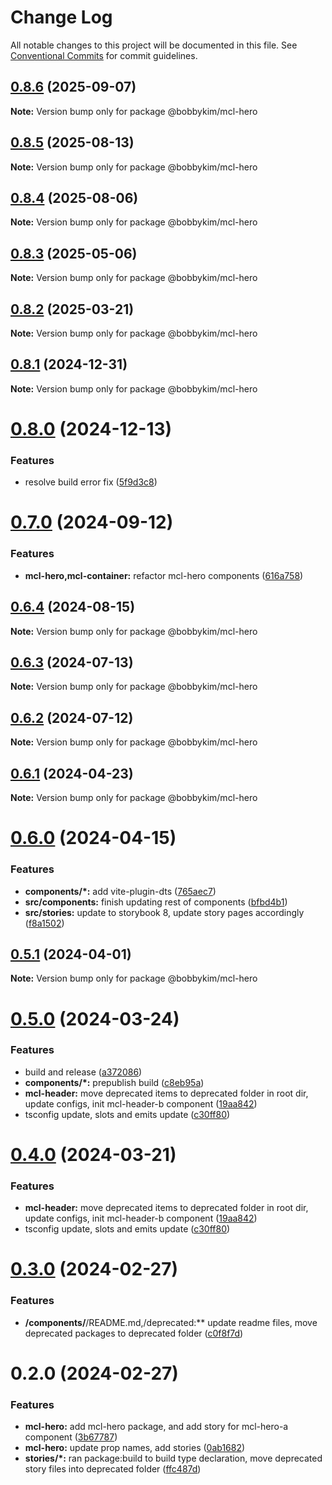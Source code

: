 # Change Log

All notable changes to this project will be documented in this file.
See [Conventional Commits](https://conventionalcommits.org) for commit guidelines.

## [0.8.6](https://github.com/bobbykim89/manguito-component-library/compare/@bobbykim/mcl-hero@0.8.5...@bobbykim/mcl-hero@0.8.6) (2025-09-07)

**Note:** Version bump only for package @bobbykim/mcl-hero

## [0.8.5](https://github.com/bobbykim89/manguito-component-library/compare/@bobbykim/mcl-hero@0.8.4...@bobbykim/mcl-hero@0.8.5) (2025-08-13)

**Note:** Version bump only for package @bobbykim/mcl-hero

## [0.8.4](https://github.com/bobbykim89/manguito-component-library/compare/@bobbykim/mcl-hero@0.8.3...@bobbykim/mcl-hero@0.8.4) (2025-08-06)

**Note:** Version bump only for package @bobbykim/mcl-hero

## [0.8.3](https://github.com/bobbykim89/manguito-component-library/compare/@bobbykim/mcl-hero@0.8.2...@bobbykim/mcl-hero@0.8.3) (2025-05-06)

**Note:** Version bump only for package @bobbykim/mcl-hero

## [0.8.2](https://github.com/bobbykim89/manguito-component-library/compare/@bobbykim/mcl-hero@0.8.1...@bobbykim/mcl-hero@0.8.2) (2025-03-21)

**Note:** Version bump only for package @bobbykim/mcl-hero

## [0.8.1](https://github.com/bobbykim89/manguito-component-library/compare/@bobbykim/mcl-hero@0.8.0...@bobbykim/mcl-hero@0.8.1) (2024-12-31)

**Note:** Version bump only for package @bobbykim/mcl-hero

# [0.8.0](https://github.com/bobbykim89/manguito-component-library/compare/@bobbykim/mcl-hero@0.7.0...@bobbykim/mcl-hero@0.8.0) (2024-12-13)

### Features

- resolve build error fix ([5f9d3c8](https://github.com/bobbykim89/manguito-component-library/commit/5f9d3c83bb82404ff09795e847e62e2a6c49df27))

# [0.7.0](https://github.com/bobbykim89/manguito-component-library/compare/@bobbykim/mcl-hero@0.6.4...@bobbykim/mcl-hero@0.7.0) (2024-09-12)

### Features

- **mcl-hero,mcl-container:** refactor mcl-hero components ([616a758](https://github.com/bobbykim89/manguito-component-library/commit/616a758d3e1c3d02b230ec6c64a94bd3a634ea9d))

## [0.6.4](https://github.com/bobbykim89/manguito-component-library/compare/@bobbykim/mcl-hero@0.6.3...@bobbykim/mcl-hero@0.6.4) (2024-08-15)

**Note:** Version bump only for package @bobbykim/mcl-hero

## [0.6.3](https://github.com/bobbykim89/manguito-component-library/compare/@bobbykim/mcl-hero@0.6.2...@bobbykim/mcl-hero@0.6.3) (2024-07-13)

**Note:** Version bump only for package @bobbykim/mcl-hero

## [0.6.2](https://github.com/bobbykim89/manguito-component-library/compare/@bobbykim/mcl-hero@0.6.1...@bobbykim/mcl-hero@0.6.2) (2024-07-12)

**Note:** Version bump only for package @bobbykim/mcl-hero

## [0.6.1](https://github.com/bobbykim89/manguito-component-library/compare/@bobbykim/mcl-hero@0.6.0...@bobbykim/mcl-hero@0.6.1) (2024-04-23)

**Note:** Version bump only for package @bobbykim/mcl-hero

# [0.6.0](https://github.com/bobbykim89/manguito-component-library/compare/@bobbykim/mcl-hero@0.5.1...@bobbykim/mcl-hero@0.6.0) (2024-04-15)

### Features

- **components/\*:** add vite-plugin-dts ([765aec7](https://github.com/bobbykim89/manguito-component-library/commit/765aec738227b68b8483f8b3e02d1bd191b90f20))
- **src/components:** finish updating rest of components ([bfbd4b1](https://github.com/bobbykim89/manguito-component-library/commit/bfbd4b15dcae4a244de1ac15836fa74870d20818))
- **src/stories:** update to storybook 8, update story pages accordingly ([f8a1502](https://github.com/bobbykim89/manguito-component-library/commit/f8a1502b83c056cef9e141c4e0c3821c992e9720))

## [0.5.1](https://github.com/bobbykim89/manguito-component-library/compare/@bobbykim/mcl-hero@0.5.0...@bobbykim/mcl-hero@0.5.1) (2024-04-01)

**Note:** Version bump only for package @bobbykim/mcl-hero

# [0.5.0](https://github.com/bobbykim89/manguito-component-library/compare/@bobbykim/mcl-hero@0.3.0...@bobbykim/mcl-hero@0.5.0) (2024-03-24)

### Features

- build and release ([a372086](https://github.com/bobbykim89/manguito-component-library/commit/a3720861fb40dd6ec1d0e3dda1f06e2479967432))
- **components/\*:** prepublish build ([c8eb95a](https://github.com/bobbykim89/manguito-component-library/commit/c8eb95a0ede6727bf183d2e9ad634ae64af1411d))
- **mcl-header:** move deprecated items to deprecated folder in root dir, update configs, init mcl-header-b component ([19aa842](https://github.com/bobbykim89/manguito-component-library/commit/19aa842faa7f1594f7be030b97d5093014efe7cb))
- tsconfig update, slots and emits update ([c30ff80](https://github.com/bobbykim89/manguito-component-library/commit/c30ff804c961d205ac097e20cd51285a15ca8966))

# [0.4.0](https://github.com/bobbykim89/manguito-component-library/compare/@bobbykim/mcl-hero@0.3.0...@bobbykim/mcl-hero@0.4.0) (2024-03-21)

### Features

- **mcl-header:** move deprecated items to deprecated folder in root dir, update configs, init mcl-header-b component ([19aa842](https://github.com/bobbykim89/manguito-component-library/commit/19aa842faa7f1594f7be030b97d5093014efe7cb))
- tsconfig update, slots and emits update ([c30ff80](https://github.com/bobbykim89/manguito-component-library/commit/c30ff804c961d205ac097e20cd51285a15ca8966))

# [0.3.0](https://github.com/bobbykim89/manguito-component-library/compare/@bobbykim/mcl-hero@0.2.0...@bobbykim/mcl-hero@0.3.0) (2024-02-27)

### Features

- **/components/**/README.md,/deprecated:\*\* update readme files, move deprecated packages to deprecated folder ([c0f8f7d](https://github.com/bobbykim89/manguito-component-library/commit/c0f8f7df158b8fcd99b4e3d191e02e3c8a9c144d))

# 0.2.0 (2024-02-27)

### Features

- **mcl-hero:** add mcl-hero package, and add story for mcl-hero-a component ([3b67787](https://github.com/bobbykim89/manguito-component-library/commit/3b6778766f1180abd2cc6f4da817e03715a29327))
- **mcl-hero:** update prop names, add stories ([0ab1682](https://github.com/bobbykim89/manguito-component-library/commit/0ab16829fd9a6f06a24e49b47772489f2f724702))
- **stories/\*:** ran package:build to build type declaration, move deprecated story files into deprecated folder ([ffc487d](https://github.com/bobbykim89/manguito-component-library/commit/ffc487dbcc093be7a3ccfeae98c5e10e8372a0e3))
